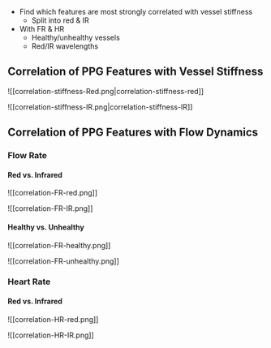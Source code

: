 - Find which features are most strongly correlated with vessel stiffness
	- Split into red & IR
- With FR & HR
	- Healthy/unhealthy vessels
	- Red/IR wavelengths
## Correlation of PPG Features with **Vessel Stiffness**

![[correlation-stiffness-Red.png|correlation-stiffness-red]]

![[correlation-stiffness-IR.png|correlation-stiffness-IR]]

## Correlation of PPG Features **with Flow Dynamics**

### Flow Rate
#### Red vs. Infrared

![[correlation-FR-red.png]]

![[correlation-FR-IR.png]]

#### Healthy vs. Unhealthy


![[correlation-FR-healthy.png]]

![[correlation-FR-unhealthy.png]]

### Heart Rate
#### Red vs. Infrared

![[correlation-HR-red.png]]

![[correlation-HR-IR.png]]
